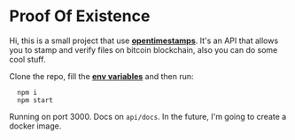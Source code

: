 # Proof Of Existence

Hi, this is a small project that use [__opentimestamps__](https://opentimestamps.org/). It's an API that allows you to stamp and verify files on bitcoin blockchain, also you can do some cool stuff.

Clone the repo, fill the [__env variables__](./.env.sample) and then run:

```
  npm i
  npm start
```
Running on port 3000. 
Docs on `api/docs`.
In the future, I'm going to create a docker image.